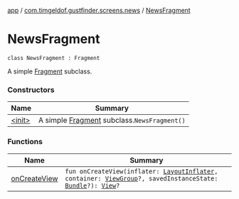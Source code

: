 [app](../../index.md) / [com.timgeldof.gustfinder.screens.news](../index.md) / [NewsFragment](./index.md)

# NewsFragment

`class NewsFragment : Fragment`

A simple [Fragment](#) subclass.

### Constructors

| Name | Summary |
|---|---|
| [&lt;init&gt;](-init-.md) | A simple [Fragment](#) subclass.`NewsFragment()` |

### Functions

| Name | Summary |
|---|---|
| [onCreateView](on-create-view.md) | `fun onCreateView(inflater: `[`LayoutInflater`](https://developer.android.com/reference/android/view/LayoutInflater.html)`, container: `[`ViewGroup`](https://developer.android.com/reference/android/view/ViewGroup.html)`?, savedInstanceState: `[`Bundle`](https://developer.android.com/reference/android/os/Bundle.html)`?): `[`View`](https://developer.android.com/reference/android/view/View.html)`?` |
